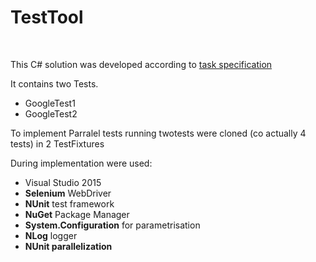 # TestTool
</br>
<p>This C# solution was developed according to <a href="https://github.com/marchenkoandy/TestTool/edit/master/TS.txt">task specification</a><p>
<p>It contains two Tests.</p>
<ul>
<li>GoogleTest1</li>
<li>GoogleTest2</li>
</ul>
<p>To implement Parralel tests running twotests were cloned (co actually 4 tests) in 2 TestFixtures</p>
<p>During implementation were used:</p>
<ul>
<li>Visual Studio 2015</li>
<li><b>Selenium</b> WebDriver</li>
<li><b>NUnit</b> test framework</li>
<li><b>NuGet</b> Package Manager</li>
<li><b>System.Configuration</b> for parametrisation</li>
<li><b>NLog</b> logger</li>
<li><b>NUnit parallelization</b></li>
</ul>
